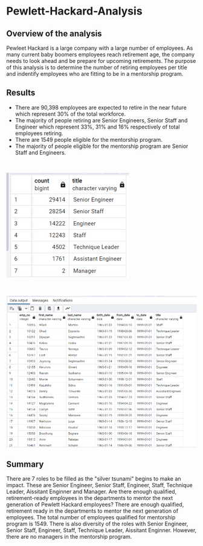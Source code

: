 # Pewlett-Hackard-Analysis
## Overview of the analysis 
Pewleet Hackard is a large company with a large number of employees. As many current baby boomers employees reach retirement age,  the company needs to look ahead and be prepare for upcoming retirements. 
The purpose of this analysis is to determine the number of retiring employees per title and indentify employees who are fitting to be in a mentorship program. 

## Results 

* There are 90,398 employees are expected to retire in the near future which represent 30% of the total workforce.
* The majority of people retiring are Senior Engineers, Senior Staff and Engineer which represent 33%, 31% and 16% respectively of total employees retiring.
* There are 1549 people eligible for the mentorship program. 
* The majority of people eligible for the mentorship program are Senior Staff and Engineers. 
</br>

![image1](/Images/Pic1.png)

</br>

![image2](/Images/Pic2.png)

## Summary 

There are 7 roles to be filled as the "silver tsunami" begins to make an impact. These are Senior Engineer, Senior Staff, Engineer, Staff, Technique Leader, Aissitant Enginner and Manager.
Are there enough qualified, retirement-ready employees in the departments to mentor the next generation of Pewlett Hackard employees?
There are enough qualified, retirement ready in the departments to mentor the next generation of employees. The total number of employees qualified for mentorship program is 1549. There is also diversity of the roles with Senior Engineer, Senior Staff, Engineer, Staff, Technique Leader, Aissitant Enginner. However, there are no managers in the mentorship program. 

